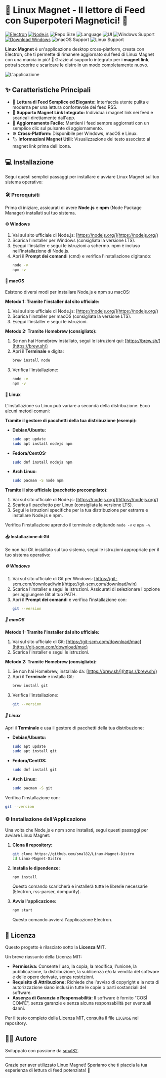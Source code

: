 # 🚀 Linux Magnet - Il lettore di Feed con Superpoteri Magnetici! 🧲

[![Electron](https://img.shields.io/badge/Electron-%5E28.2.3-blueviolet.svg)](https://www.electronjs.org/)
[![Node.js](https://img.shields.io/badge/Node.js-%3E%3D18.x-green.svg)](https://nodejs.org/)
![Repo Size](https://img.shields.io/github/repo-size/smal82/Linux-Magnet-Distro)
![Language](https://img.shields.io/badge/language-JavaScript-F7DF1E?logo=javascript&logoColor=black)
![UI](https://img.shields.io/badge/UI-HTML/CSS-orange)
![Windows Support](https://img.shields.io/badge/Windows-✔️-blue?logo=windows)
[![Download Windows](https://img.shields.io/badge/Download-Windows_1.3.0-blue.svg)](https://github.com/smal82/Linux-Magnet-Distro/releases/download/1.3.0/Linux.Magnet.Setup.1.3.0.exe)
![macOS Support](https://img.shields.io/badge/macOS-✔️-lightgrey?logo=apple)
![Linux Support](https://img.shields.io/badge/Linux-✔️-yellow?logo=linux)

**Linux Magnet** è un'applicazione desktop cross-platform, creata con Electron, che ti permette di rimanere aggiornato sul feed di Linux Magnet con una marcia in più! 🔩 Grazie al supporto integrato per i **magnet link**, potrai scoprire e scaricare le distro in un modo completamente nuovo.

![L'applicazione](screen-1-1-0.png)

## ✨ Caratteristiche Principali

* 📰 **Lettura di Feed Semplice ed Elegante:** Interfaccia utente pulita e moderna per una lettura confortevole dei feed RSS.
* 🧲 **Supporto Magnet Link Integrato:** Individua i magnet link nei feed e scaricali direttamente dall'app.
* 🔄 **Aggiornamento Facile:** Mantieni i feed sempre aggiornati con un semplice clic sul pulsante di aggiornamento.
* ⚙️ **Cross-Platform:** Disponibile per Windows, macOS e Linux.
* 🏷️ **Informazioni Magnet Utili:** Visualizzazione del testo associato al magnet link prima dell'icona.

## 💻 Installazione

Segui questi semplici passaggi per installare e avviare Linux Magnet sul tuo sistema operativo:

### 🛠️ Prerequisiti

Prima di iniziare, assicurati di avere **Node.js** e **npm** (Node Package Manager) installati sul tuo sistema.

#### ⚙️ Windows

1.  Vai sul sito ufficiale di Node.js: [https://nodejs.org/](https://nodejs.org/)
2.  Scarica l'installer per Windows (consigliata la versione LTS).
3.  Esegui l'installer e segui le istruzioni a schermo. npm è incluso nell'installazione di Node.js.
4.  Apri il **Prompt dei comandi** (cmd) e verifica l'installazione digitando:
    ```bash
    node -v
    npm -v
    ```

#### 🍎 macOS

Esistono diversi modi per installare Node.js e npm su macOS:

**Metodo 1: Tramite l'installer dal sito ufficiale:**

1.  Vai sul sito ufficiale di Node.js: [https://nodejs.org/](https://nodejs.org/)
2.  Scarica l'installer per macOS (consigliata la versione LTS).
3.  Esegui l'installer e segui le istruzioni.

**Metodo 2: Tramite Homebrew (consigliato):**

1.  Se non hai Homebrew installato, segui le istruzioni qui: [https://brew.sh/](https://brew.sh/)
2.  Apri il **Terminale** e digita:
    ```bash
    brew install node
    ```
3.  Verifica l'installazione:
    ```bash
    node -v
    npm -v
    ```

#### 🐧 Linux

L'installazione su Linux può variare a seconda della distribuzione. Ecco alcuni metodi comuni:

**Tramite il gestore di pacchetti della tua distribuzione (esempi):**

* **Debian/Ubuntu:**
    ```bash
    sudo apt update
    sudo apt install nodejs npm
    ```
* **Fedora/CentOS:**
    ```bash
    sudo dnf install nodejs npm
    ```
* **Arch Linux:**
    ```bash
    sudo pacman -S node npm
    ```

**Tramite il sito ufficiale (pacchetto precompilato):**

1.  Vai sul sito ufficiale di Node.js: [https://nodejs.org/](https://nodejs.org/)
2.  Scarica il pacchetto per Linux (consigliata la versione LTS).
3.  Segui le istruzioni specifiche per la tua distribuzione per estrarre e installare Node.js e npm.

Verifica l'installazione aprendo il terminale e digitando `node -v` e `npm -v`.

#### 📥 Installazione di Git

Se non hai Git installato sul tuo sistema, segui le istruzioni appropriate per il tuo sistema operativo:

##### ⚙️ Windows

1.  Vai sul sito ufficiale di Git per Windows: [https://git-scm.com/download/win](https://git-scm.com/download/win)
2.  Scarica l'installer e segui le istruzioni. Assicurati di selezionare l'opzione per aggiungere Git al tuo PATH.
3.  Apri il **Prompt dei comandi** e verifica l'installazione con:
    ```bash
    git --version
    ```

##### 🍎 macOS

**Metodo 1: Tramite l'installer dal sito ufficiale:**

1.  Vai sul sito ufficiale di Git: [https://git-scm.com/download/mac](https://git-scm.com/download/mac)
2.  Scarica l'installer e segui le istruzioni.

**Metodo 2: Tramite Homebrew (consigliato):**

1.  Se non hai Homebrew, installalo da: [https://brew.sh/](https://brew.sh/)
2.  Apri il **Terminale** e installa Git:
    ```bash
    brew install git
    ```
3.  Verifica l'installazione:
    ```bash
    git --version
    ```

##### 🐧 Linux

Apri il **Terminale** e usa il gestore di pacchetti della tua distribuzione:

* **Debian/Ubuntu:**
    ```bash
    sudo apt update
    sudo apt install git
    ```
* **Fedora/CentOS:**
    ```bash
    sudo dnf install git
    ```
* **Arch Linux:**
    ```bash
    sudo pacman -S git
    ```

Verifica l'installazione con:
```bash
git --version
  ```

### ⚙️ Installazione dell'Applicazione

Una volta che Node.js e npm sono installati, segui questi passaggi per avviare Linux Magnet:

1.  **Clona il repository:**
    ```bash
    git clone https://github.com/smal82/Linux-Magnet-Distro
    cd Linux-Magnet-Distro
    ```    
2.  **Installa le dipendenze:**
    ```bash
    npm install
    ```
    Questo comando scaricherà e installerà tutte le librerie necessarie (Electron, rss-parser, dompurify).

3.  **Avvia l'applicazione:**
    ```bash
    npm start
    ```
    Questo comando avvierà l'applicazione Electron.

## 📄 Licenza

Questo progetto è rilasciato sotto la **Licenza MIT**.

Un breve riassunto della Licenza MIT:

* **Permissiva:** Consente l'uso, la copia, la modifica, l'unione, la pubblicazione, la distribuzione, la sublicenza e/o la vendita del software e delle opere derivate, senza restrizioni.
* **Requisito di Attribuzione:** Richiede che l'avviso di copyright e la nota di autorizzazione siano inclusi in tutte le copie o parti sostanziali del software.
* **Assenza di Garanzia e Responsabilità:** Il software è fornito "COSÌ COM'È", senza garanzie e senza alcuna responsabilità per eventuali danni.

Per il testo completo della Licenza MIT, consulta il file `LICENSE` nel repository.

## 🧑‍💻 Autore

Sviluppato con passione da [smal82]([https://github.com/smalnet](https://github.com/smal82)).

---

Grazie per aver utilizzato Linux Magnet! Speriamo che ti piaccia la tua esperienza di lettura di feed potenziata! 🚀
